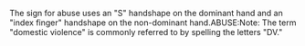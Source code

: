 The sign for abuse uses an "S" 
handshape on the dominant hand and an "index finger" handshape on the 
non-dominant hand.ABUSE:Note: The term "domestic violence" is 
commonly referred to by spelling the letters "DV."